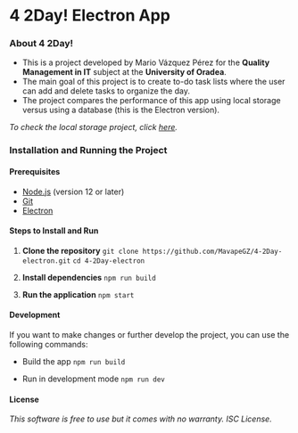 # 4 2Day! Electron App

### About 4 2Day!

- This is a project developed by Mario Vázquez Pérez for the **Quality Management in IT** subject at the **University of Oradea**.
- The main goal of this project is to create to-do task lists where the user can add and delete tasks to organize the day.
- The project compares the performance of this app using local storage versus using a database (this is the Electron version).

*To check the local storage project, click [here](https://github.com/MavapeGZ/4-2Day-local.git).*

### Installation and Running the Project

#### Prerequisites

- [Node.js](https://nodejs.org/) (version 12 or later)
- [Git](https://git-scm.com/)
- [Electron](https://www.electronjs.org/)

#### Steps to Install and Run

1. **Clone the repository**
`git clone https://github.com/MavapeGZ/4-2Day-electron.git`
   `cd 4-2Day-electron`
   
2. **Install dependencies**
`npm run build`

3. **Run the application**
`npm start` 

#### Development
If you want to make changes or further develop the project, you can use the following commands:

- Build the app
`npm run build` 

- Run in development mode
`npm run dev`

#### License
*This software is free to use but it comes with no warranty. ISC License.*

